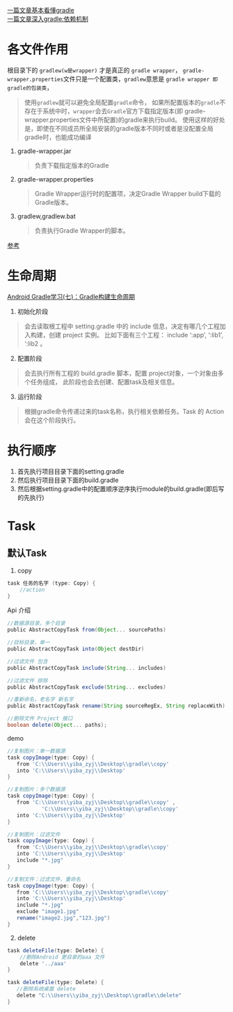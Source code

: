 [一篇文章基本看懂gradle](https://mp.weixin.qq.com/s/1Epgk-SGke4RMrf0IzMzMw)  
[一篇文章深入gradle:依赖机制](https://mp.weixin.qq.com/s/m_v92yrqoq4jkUQfU9_7Pg)  

# 各文件作用
根目录下的 `gradlew(w是wrapper)` 才是真正的 `gradle wrapper`，
`gradle-wrapper.properties`文件只是一个配置类，`gradlew`意思是 `gradle wrapper 即gradle的包装类`，

> 使用`gradlew`就可以避免全局配置`gradle`命令，
> 如果所配置版本的`gradle`不存在于系统中时，`wrapper`会去`Gradle`官方下载指定版本(即 gradle-wrapper.properties文件中所配置)的gradle来执行build。
> 使用这样的好处是，即使在不同成员所全局安装的gradle版本不同时或者是没配置全局gradle时，也能成功编译

1. gradle-wrapper.jar
   > 负责下载指定版本的Gradle
2. gradle-wrapper.properties
   > Gradle Wrapper运行时的配置项，决定Gradle Wrapper build下载的Gradle版本。
3. gradlew,gradlew.bat
   > 负责执行Gradle Wrapper的脚本。

[参考](https://matthung0807.blogspot.com/2019/11/gradle-gradle-wrapper.html)

# 生命周期
[Android Gradle学习(七)：Gradle构建生命周期](https://www.jianshu.com/p/2e19268bf387)
[](https://juejin.cn/post/6844903508844478471#heading-8)

1. 初始化阶段
> 会去读取根工程中 setting.gradle 中的 include 信息，决定有哪几个工程加入构建，创建 project 实例。
> 比如下面有三个工程： include ‘:app’, ‘:lib1’, ‘:lib2 。

2. 配置阶段
> 会去执行所有工程的 build.gradle 脚本，配置 project对象，一个对象由多个任务组成， 此阶段也会去创建、配置task及相关信息。

3. 运行阶段
> 根据gradle命令传递过来的task名称，执行相关依赖任务。Task 的 Action 会在这个阶段执行。

# 执行顺序
1. 首先执行项目目录下面的setting.gradle
2. 然后执行项目目录下面的build.gradle
3. 然后根据setting.gradle中的配置顺序逆序执行module的build.gradle(即后写的先执行)


# Task

## 默认Task
1. copy
```groovy
task 任务的名字 (type: Copy) {
    //action 
}
```

Api 介绍
```groovy
//数据源目录，多个目录
public AbstractCopyTask from(Object... sourcePaths)  

//目标目录，单一
public AbstractCopyTask into(Object destDir) 

//过滤文件 包含
public AbstractCopyTask include(String... includes)

//过滤文件 排除
public AbstractCopyTask exclude(String... excludes)

//重新命名，老名字 新名字
public AbstractCopyTask rename(String sourceRegEx, String replaceWith)

//删除文件 Project 接口
boolean delete(Object... paths);
```

demo
```groovy
//复制图片：单一数据源
task copyImage(type: Copy) {
   from 'C:\\Users\\yiba_zyj\\Desktop\\gradle\\copy'
   into 'C:\\Users\\yiba_zyj\\Desktop'
}

//复制图片：多个数据源
task copyImage(type: Copy) {
   from 'C:\\Users\\yiba_zyj\\Desktop\\gradle\\copy' , 
           'C:\\Users\\yiba_zyj\\Desktop\\gradle\\copy'
   into 'C:\\Users\\yiba_zyj\\Desktop'
}

//复制图片：过滤文件
task copyImage(type: Copy) {
   from 'C:\\Users\\yiba_zyj\\Desktop\\gradle\\copy'
   into 'C:\\Users\\yiba_zyj\\Desktop'
   include "*.jpg"
}

//复制文件：过滤文件，重命名
task copyImage(type: Copy) {
   from 'C:\\Users\\yiba_zyj\\Desktop\\gradle\\copy'
   into 'C:\\Users\\yiba_zyj\\Desktop'
   include "*.jpg"
   exclude "image1.jpg"
   rename("image2.jpg","123.jpg")
}
```

2.  delete
```groovy
task deleteFile(type: Delete) {
    //删除Android 更目录的aaa 文件
    delete '../aaa'  
}

task deleteFile(type: Delete) {
   //删除系统桌面 delete 
   delete "C:\\Users\\yiba_zyj\\Desktop\\gradle\\delete"
}
```

## 